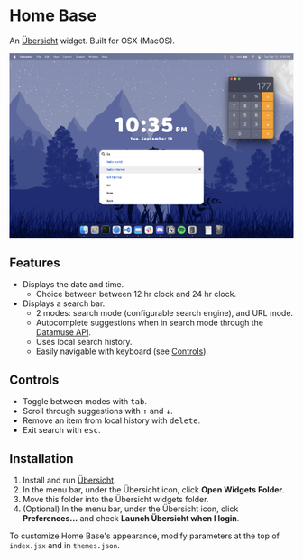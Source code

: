 # Home Base

An [Übersicht](http://tracesof.net/uebersicht/) widget. Built for OSX (MacOS).

![Screenshot](screenshot.png)

## Features

* Displays the date and time.
  * Choice between between 12 hr clock and 24 hr clock.
* Displays a search bar.
  * 2 modes: search mode (configurable search engine), and URL mode.
  * Autocomplete suggestions when in search mode through the [Datamuse API](https://www.datamuse.com/api/).
  * Uses local search history.
  * Easily navigable with keyboard (see [Controls](#Controls)).

## Controls
  * Toggle between modes with <kbd>tab</kbd>.
  * Scroll through suggestions with <kbd>↑</kbd> and <kbd>↓</kbd>.
  * Remove an item from local history with <kbd>delete</kbd>.
  * Exit search with <kbd>esc</kbd>.

## Installation

1. Install and run [Übersicht](http://tracesof.net/uebersicht/).
2. In the menu bar, under the Übersicht icon, click **Open Widgets Folder**.
3. Move this folder into the Übersicht widgets folder.
5. (Optional) In the menu bar, under the Übersicht icon, click **Preferences...** and check **Launch Übersicht when I login**.

To customize Home Base's appearance, modify parameters at the top of `index.jsx` and in `themes.json`.
